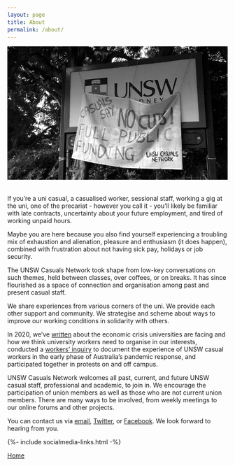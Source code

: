 ```yaml
---
layout: page
title: About
permalink: /about/
---
```


![A protest sign with the words 'Casuals Say No Cuts, Full Public Funding' hanging from a UNSW campus billboard](/assets/img/unswcasuals-banner.png)<br><br>

If you’re a uni casual, a casualised worker, sessional staff, working a gig at the uni, one of the precariat - however you call it - you’ll likely be familiar with late contracts, uncertainty about your future employment, and tired of working unpaid hours.

Maybe you are here because you also find yourself experiencing a troubling mix of exhaustion and alienation, pleasure and enthusiasm (it does happen), combined with frustration about not having sick pay, holidays or job security.

The UNSW Casuals Network took shape from low-key conversations on such themes, held between classes, over coffees, or on breaks. It has since flourished as a space of connection and organisation among past and present casual staff.

We share experiences from various corners of the uni. We provide each other support and community. We strategise and scheme about ways to improve our working conditions in solidarity with others.

In 2020, we’ve [written](https://overland.org.au/2020/05/no-concessions-why-university-workers-must-fight-for-all-jobs) about the economic crisis universities are facing and how we think university workers need to organise in our interests, conducted a [workers’ inquiry](https://drive.google.com/file/d/1aiXDTewJF9f1-PRKtvnpBmSAw4qW2kMR/view) to document the experience of UNSW casual workers in the early phase of Australia’s pandemic response, and participated together in protests on and off campus.

UNSW Casuals Network welcomes all past, current, and future UNSW casual staff, professional and academic, to join in. We encourage the participation of union members as well as those who are not current union members. There are many ways to be involved, from weekly meetings to our online forums and other projects.

You can contact us via [email](https://www.unswcasuals.net/contact), [Twitter](https://twitter.com/UNSWcasuals), or [Facebook](https://www.facebook.com/UNSW-Casuals-Network-111069980586389/). We look forward to hearing from you.

{%- include socialmedia-links.html -%}


<p><a href="{{ "/" | relative_url }}">Home</a></p>
